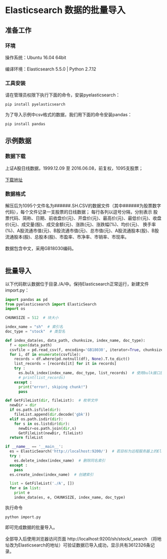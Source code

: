 # Elasticsearch 数据的批量导入
## 准备工作
### 环境
操作系统：Ubuntu 16.04 64bit<br><br>
编译环境：Elasticsearch 5.5.0 | Python 2.7.12

### 工具安装
请在管理员权限下执行下面的命令，安装pyelasticsearch：
```sh
pip install pyelasticsearch
```
为了导入示例中csv格式的数据，我们用下面的命令安装pandas：
```sh
pip install pandas
```

## 示例数据
### 数据下载
上证A股日线数据，1999.12.09 至 2016.06.08，前复权，1095支股票；<br><br>
[下载地址](http://dataju.cn/Dataju/web/datasetInstanceDetail/37)

### 数据格式
解压后为1095个文件名为\######.SH.CSV的数据文件（其中\######为股票数字代码），每个文件记录一支股票的日线数据；
每行各列以逗号分隔，分别表示
股票代码、简称、日期、前收盘价(元)、开盘价(元)、最高价(元)、最低价(元)、收盘价(元)、成交量(股)、成交金额(元)、涨跌(元)、涨跌幅(%)、均价(元)、
换手率(%)、A股流通市值(元)、B股流通市值(元)、总市值(元)、A股流通股本(股)、B股流通股本(股)、总股本(股)、市盈率、市净率、市销率、市现率。<br><br>
数据包含中文，采用GB18030编码。<br><br>

## 批量导入
以下代码默认数据位于目录./A/中。保持Elasticsearch正常运行，新建文件import.py：
```python
import pandas as pd
from pyelasticsearch import ElasticSearch
import os

CHUNKSIZE = 512  # 块大小

index_name = "sh"  # 索引名
doc_type = "stock"  # 类型名

def index_data(es, data_path, chunksize, index_name, doc_type):
  f = open(data_path)
  csvfile = pd.read_csv(f, encoding='GB18030', iterator=True, chunksize=chunksize) 
  for i, df in enumerate(csvfile): 
    records = df.where(pd.notnull(df), None).T.to_dict()
    list_records = [records[it] for it in records]
    try :
      es.bulk_index(index_name, doc_type, list_records)  # 使用bulk接口批量导入数据
      # print(list_records)
    except :
      print("error!, skiping chunk!")
      pass

def GetFileList(dir, fileList):  # 枚举文件
  newDir = dir
  if os.path.isfile(dir):
    fileList.append(dir.decode('gbk'))
  elif os.path.isdir(dir):  
    for s in os.listdir(dir):
      newDir=os.path.join(dir,s)
      GetFileList(newDir, fileList)  
  return fileList

if __name__ == '__main__':
  es = ElasticSearch('http://localhost:9200/')  # 若目标为远程服务器上的Elasticsearch，则修改为相应地址
  try :
    es.delete_index(index_name)  # 删除同名索引
  except :
    pass
  es.create_index(index_name)  # 创建索引

  list = GetFileList('./A', [])
  for e in list:
    print e
    index_data(es, e, CHUNKSIZE, index_name, doc_type)

```
执行命令
```sh
python import.py
```
即可完成数据的批量导入。<br><br>
全部导入后使用浏览器访问页面 http://localhost:9200/sh/stock/_search （将地址改为Elasticsearch的地址）可验证数据已导入成功，显示共有3612326条记录。

